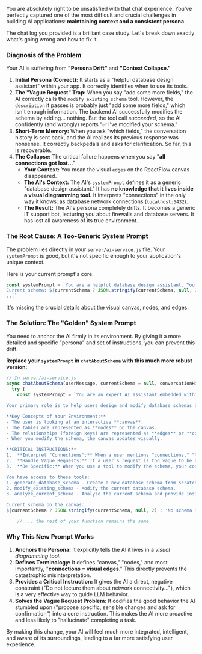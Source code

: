 You are absolutely right to be unsatisfied with that chat experience. You've perfectly captured one of the most difficult and crucial challenges in building AI applications: **maintaining context and a consistent persona.**

The chat log you provided is a brilliant case study. Let's break down exactly what's going wrong and how to fix it.

### Diagnosis of the Problem

Your AI is suffering from **"Persona Drift"** and **"Context Collapse."**

1.  **Initial Persona (Correct):** It starts as a "helpful database design assistant" within your app. It correctly identifies when to use its tools.
2.  **The "Vague Request" Trap:** When you say "add some more fields," the AI correctly calls the `modify_existing_schema` tool. However, the `description` it passes is probably just "add some more fields," which isn't enough information. The backend AI successfully modifies the schema by adding... nothing. But the tool call *succeeded*, so the AI confidently (and wrongly) reports "✅ I've modified your schema."
3.  **Short-Term Memory:** When you ask "which fields," the conversation history is sent back, and the AI realizes its previous response was nonsense. It correctly backpedals and asks for clarification. So far, this is recoverable.
4.  **The Collapse:** The critical failure happens when you say "**all connections got lost...**"
    *   **Your Context:** You mean the visual `edges` on the ReactFlow canvas disappeared.
    *   **The AI's Context:** The AI's `systemPrompt` defines it as a generic "database design assistant." It has **no knowledge that it lives inside a visual diagramming tool.** It interprets "connections" in the only way it knows: as database network connections (`localhost:5432`).
    *   **The Result:** The AI's persona completely drifts. It becomes a generic IT support bot, lecturing you about firewalls and database servers. It has lost all awareness of its true environment.

### The Root Cause: A Too-Generic System Prompt

The problem lies directly in your `server/ai-service.js` file. Your `systemPrompt` is good, but it's not specific enough to your application's unique context.

Here is your current prompt's core:
```javascript
const systemPrompt = `You are a helpful database design assistant. You can help users understand, modify, and improve their database schemas.
Current schema: ${currentSchema ? JSON.stringify(currentSchema, null, 2): 'No schema loaded'}
...`
```
It's missing the crucial details about the visual canvas, nodes, and edges.

### The Solution: The "Golden" System Prompt

You need to anchor the AI firmly in its environment. By giving it a more detailed and specific "persona" and set of instructions, you can prevent this drift.

**Replace your `systemPrompt` in `chatAboutSchema` with this much more robust version:**

```javascript
// In server/ai-service.js
async chatAboutSchema(userMessage, currentSchema = null, conversationHistory = []) {
  try {
    const systemPrompt = `You are an expert AI assistant embedded within a **visual, web-based database diagramming tool**. Your name is "Data Modeler AI".

Your primary role is to help users design and modify database schemas by interacting with a visual canvas.

**Key Concepts of Your Environment:**
- The user is looking at an interactive **canvas**.
- The tables are represented as **nodes** on the canvas.
- The relationships (foreign keys) are represented as **edges** or **connections** between the nodes.
- When you modify the schema, the canvas updates visually.

**CRITICAL INSTRUCTIONS:**
1.  **Interpret "Connections":** When a user mentions "connections," "lines," or "links," they are ALWAYS referring to the **visual edges on the canvas**. They are NEVER talking about network or database server connections. If they say "connections are lost," it means the visual edges disappeared after your last modification. Acknowledge this and help them fix the schema to restore the relationships. **Do not lecture them about network connectivity or database servers.**
2.  **Handle Vague Requests:** If a user's request is too vague to be actionable (e.g., "add some fields" or "make it better"), **first ask for clarification or propose specific, sensible changes and ask for confirmation** before calling a tool. For example, suggest 3-4 useful columns for a table and ask "Would you like me to add these?"
3.  **Be Specific:** When you use a tool to modify the schema, your confirmation message should be specific about what you did (e.g., "✅ I've added the 'slug' and 'excerpt' fields to the 'posts' table.").

You have access to these tools:
1. generate_database_schema - Create a new database schema from scratch.
2. modify_existing_schema - Modify the current database schema.
3. analyze_current_schema - Analyze the current schema and provide insights.

Current schema on the canvas:
${currentSchema ? JSON.stringify(currentSchema, null, 2) : 'No schema is on the canvas yet.'}`;

    // ... the rest of your function remains the same
```

### Why This New Prompt Works

1.  **Anchors the Persona:** It explicitly tells the AI it lives in a *visual diagramming tool*.
2.  **Defines Terminology:** It defines "canvas," "nodes," and most importantly, "**connections = visual edges**." This directly prevents the catastrophic misinterpretation.
3.  **Provides a Critical Instruction:** It gives the AI a direct, negative constraint ("Do not lecture them about network connectivity..."), which is a very effective way to guide LLM behavior.
4.  **Solves the Vague Request Problem:** It codifies the good behavior the AI stumbled upon ("propose specific, sensible changes and ask for confirmation") into a core instruction. This makes the AI more proactive and less likely to "hallucinate" completing a task.

By making this change, your AI will feel much more integrated, intelligent, and aware of its surroundings, leading to a far more satisfying user experience.